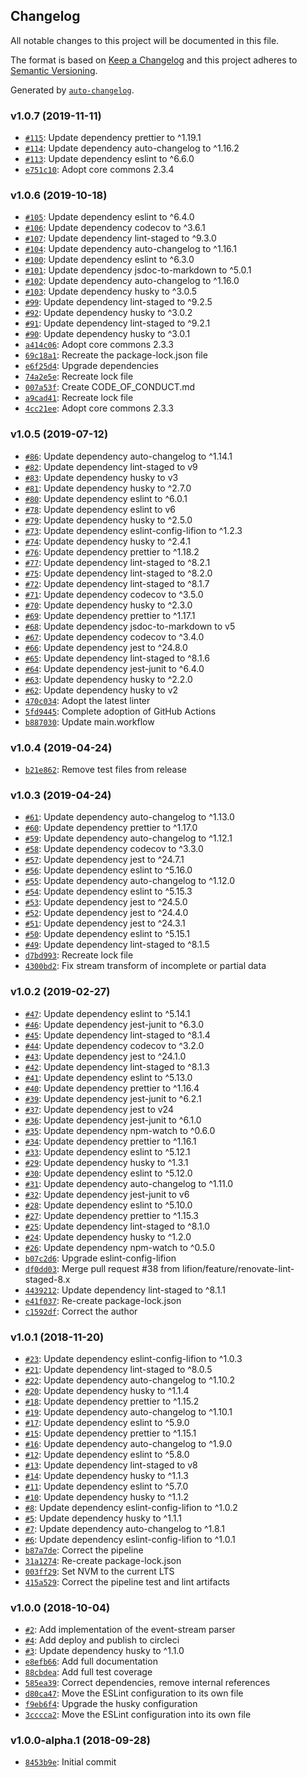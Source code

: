 ## Changelog

All notable changes to this project will be documented in this file.

The format is based on [Keep a Changelog](http://keepachangelog.com/en/1.0.0/)
and this project adheres to [Semantic Versioning](http://semver.org/spec/v2.0.0.html).

Generated by [`auto-changelog`](https://github.com/CookPete/auto-changelog).

### v1.0.7 (2019-11-11)

- [`#115`](https://github.com/lifion/lifion-aws-event-stream/pull/115): Update dependency prettier to ^1.19.1
- [`#114`](https://github.com/lifion/lifion-aws-event-stream/pull/114): Update dependency auto-changelog to ^1.16.2
- [`#113`](https://github.com/lifion/lifion-aws-event-stream/pull/113): Update dependency eslint to ^6.6.0
- [`e751c10`](https://github.com/lifion/lifion-aws-event-stream/commit/e751c10550e8d1bc58d72a8b74928a5213f92f23): Adopt core commons 2.3.4

### v1.0.6 (2019-10-18)

- [`#105`](https://github.com/lifion/lifion-aws-event-stream/pull/105): Update dependency eslint to ^6.4.0
- [`#106`](https://github.com/lifion/lifion-aws-event-stream/pull/106): Update dependency codecov to ^3.6.1
- [`#107`](https://github.com/lifion/lifion-aws-event-stream/pull/107): Update dependency lint-staged to ^9.3.0
- [`#104`](https://github.com/lifion/lifion-aws-event-stream/pull/104): Update dependency auto-changelog to ^1.16.1
- [`#100`](https://github.com/lifion/lifion-aws-event-stream/pull/100): Update dependency eslint to ^6.3.0
- [`#101`](https://github.com/lifion/lifion-aws-event-stream/pull/101): Update dependency jsdoc-to-markdown to ^5.0.1
- [`#102`](https://github.com/lifion/lifion-aws-event-stream/pull/102): Update dependency auto-changelog to ^1.16.0
- [`#103`](https://github.com/lifion/lifion-aws-event-stream/pull/103): Update dependency husky to ^3.0.5
- [`#99`](https://github.com/lifion/lifion-aws-event-stream/pull/99): Update dependency lint-staged to ^9.2.5
- [`#92`](https://github.com/lifion/lifion-aws-event-stream/pull/92): Update dependency husky to ^3.0.2
- [`#91`](https://github.com/lifion/lifion-aws-event-stream/pull/91): Update dependency lint-staged to ^9.2.1
- [`#90`](https://github.com/lifion/lifion-aws-event-stream/pull/90): Update dependency husky to ^3.0.1
- [`a414c06`](https://github.com/lifion/lifion-aws-event-stream/commit/a414c06a3e6fce3641e3b5026326c858b32047a4): Adopt core commons 2.3.3
- [`69c18a1`](https://github.com/lifion/lifion-aws-event-stream/commit/69c18a1096073c39179d095130c44102583dd356): Recreate the package-lock.json file
- [`e6f25d4`](https://github.com/lifion/lifion-aws-event-stream/commit/e6f25d49ffa56fd850f5ae83532010216c4e6137): Upgrade dependencies
- [`74a2e5e`](https://github.com/lifion/lifion-aws-event-stream/commit/74a2e5efacf8ce57a601423767712232244f3af8): Recreate lock file
- [`007a53f`](https://github.com/lifion/lifion-aws-event-stream/commit/007a53ffc99c42691755d4dce07601c657a731c2): Create CODE_OF_CONDUCT.md
- [`a9cad41`](https://github.com/lifion/lifion-aws-event-stream/commit/a9cad41317c1d8d23ac4be30cd8e10446181a400): Recreate lock file
- [`4cc21ee`](https://github.com/lifion/lifion-aws-event-stream/commit/4cc21ee5e3731226d452a7af4c40c80a62699c8d): Adopt core commons 2.3.3

### v1.0.5 (2019-07-12)

- [`#86`](https://github.com/lifion/lifion-aws-event-stream/pull/86): Update dependency auto-changelog to ^1.14.1
- [`#82`](https://github.com/lifion/lifion-aws-event-stream/pull/82): Update dependency lint-staged to v9
- [`#83`](https://github.com/lifion/lifion-aws-event-stream/pull/83): Update dependency husky to v3
- [`#81`](https://github.com/lifion/lifion-aws-event-stream/pull/81): Update dependency husky to ^2.7.0
- [`#80`](https://github.com/lifion/lifion-aws-event-stream/pull/80): Update dependency eslint to ^6.0.1
- [`#78`](https://github.com/lifion/lifion-aws-event-stream/pull/78): Update dependency eslint to v6
- [`#79`](https://github.com/lifion/lifion-aws-event-stream/pull/79): Update dependency husky to ^2.5.0
- [`#73`](https://github.com/lifion/lifion-aws-event-stream/pull/73): Update dependency eslint-config-lifion to ^1.2.3
- [`#74`](https://github.com/lifion/lifion-aws-event-stream/pull/74): Update dependency husky to ^2.4.1
- [`#76`](https://github.com/lifion/lifion-aws-event-stream/pull/76): Update dependency prettier to ^1.18.2
- [`#77`](https://github.com/lifion/lifion-aws-event-stream/pull/77): Update dependency lint-staged to ^8.2.1
- [`#75`](https://github.com/lifion/lifion-aws-event-stream/pull/75): Update dependency lint-staged to ^8.2.0
- [`#72`](https://github.com/lifion/lifion-aws-event-stream/pull/72): Update dependency lint-staged to ^8.1.7
- [`#71`](https://github.com/lifion/lifion-aws-event-stream/pull/71): Update dependency codecov to ^3.5.0
- [`#70`](https://github.com/lifion/lifion-aws-event-stream/pull/70): Update dependency husky to ^2.3.0
- [`#69`](https://github.com/lifion/lifion-aws-event-stream/pull/69): Update dependency prettier to ^1.17.1
- [`#68`](https://github.com/lifion/lifion-aws-event-stream/pull/68): Update dependency jsdoc-to-markdown to v5
- [`#67`](https://github.com/lifion/lifion-aws-event-stream/pull/67): Update dependency codecov to ^3.4.0
- [`#66`](https://github.com/lifion/lifion-aws-event-stream/pull/66): Update dependency jest to ^24.8.0
- [`#65`](https://github.com/lifion/lifion-aws-event-stream/pull/65): Update dependency lint-staged to ^8.1.6
- [`#64`](https://github.com/lifion/lifion-aws-event-stream/pull/64): Update dependency jest-junit to ^6.4.0
- [`#63`](https://github.com/lifion/lifion-aws-event-stream/pull/63): Update dependency husky to ^2.2.0
- [`#62`](https://github.com/lifion/lifion-aws-event-stream/pull/62): Update dependency husky to v2
- [`470c034`](https://github.com/lifion/lifion-aws-event-stream/commit/470c034e678c4362e812b1860272d528e0904e01): Adopt the latest linter
- [`5fd9445`](https://github.com/lifion/lifion-aws-event-stream/commit/5fd944531c088c1e1ce55f08d7a9c25b27e958b7): Complete adoption of GitHub Actions
- [`b887030`](https://github.com/lifion/lifion-aws-event-stream/commit/b887030e4c8875cd52109cee290a59dea092de43): Update main.workflow

### v1.0.4 (2019-04-24)

- [`b21e862`](https://github.com/lifion/lifion-aws-event-stream/commit/b21e862402d859e7f045248e7f82e9f9854ced80): Remove test files from release

### v1.0.3 (2019-04-24)

- [`#61`](https://github.com/lifion/lifion-aws-event-stream/pull/61): Update dependency auto-changelog to ^1.13.0
- [`#60`](https://github.com/lifion/lifion-aws-event-stream/pull/60): Update dependency prettier to ^1.17.0
- [`#59`](https://github.com/lifion/lifion-aws-event-stream/pull/59): Update dependency auto-changelog to ^1.12.1
- [`#58`](https://github.com/lifion/lifion-aws-event-stream/pull/58): Update dependency codecov to ^3.3.0
- [`#57`](https://github.com/lifion/lifion-aws-event-stream/pull/57): Update dependency jest to ^24.7.1
- [`#56`](https://github.com/lifion/lifion-aws-event-stream/pull/56): Update dependency eslint to ^5.16.0
- [`#55`](https://github.com/lifion/lifion-aws-event-stream/pull/55): Update dependency auto-changelog to ^1.12.0
- [`#54`](https://github.com/lifion/lifion-aws-event-stream/pull/54): Update dependency eslint to ^5.15.3
- [`#53`](https://github.com/lifion/lifion-aws-event-stream/pull/53): Update dependency jest to ^24.5.0
- [`#52`](https://github.com/lifion/lifion-aws-event-stream/pull/52): Update dependency jest to ^24.4.0
- [`#51`](https://github.com/lifion/lifion-aws-event-stream/pull/51): Update dependency jest to ^24.3.1
- [`#50`](https://github.com/lifion/lifion-aws-event-stream/pull/50): Update dependency eslint to ^5.15.1
- [`#49`](https://github.com/lifion/lifion-aws-event-stream/pull/49): Update dependency lint-staged to ^8.1.5
- [`d7bd993`](https://github.com/lifion/lifion-aws-event-stream/commit/d7bd993516dcef476e14305d8f75bd87affc1989): Recreate lock file
- [`4300bd2`](https://github.com/lifion/lifion-aws-event-stream/commit/4300bd25b2ac1e250a639e676eb32e1ab429f34c): Fix stream transform of incomplete or partial data

### v1.0.2 (2019-02-27)

- [`#47`](https://github.com/lifion/lifion-aws-event-stream/pull/47): Update dependency eslint to ^5.14.1
- [`#46`](https://github.com/lifion/lifion-aws-event-stream/pull/46): Update dependency jest-junit to ^6.3.0
- [`#45`](https://github.com/lifion/lifion-aws-event-stream/pull/45): Update dependency lint-staged to ^8.1.4
- [`#44`](https://github.com/lifion/lifion-aws-event-stream/pull/44): Update dependency codecov to ^3.2.0
- [`#43`](https://github.com/lifion/lifion-aws-event-stream/pull/43): Update dependency jest to ^24.1.0
- [`#42`](https://github.com/lifion/lifion-aws-event-stream/pull/42): Update dependency lint-staged to ^8.1.3
- [`#41`](https://github.com/lifion/lifion-aws-event-stream/pull/41): Update dependency eslint to ^5.13.0
- [`#40`](https://github.com/lifion/lifion-aws-event-stream/pull/40): Update dependency prettier to ^1.16.4
- [`#39`](https://github.com/lifion/lifion-aws-event-stream/pull/39): Update dependency jest-junit to ^6.2.1
- [`#37`](https://github.com/lifion/lifion-aws-event-stream/pull/37): Update dependency jest to v24
- [`#36`](https://github.com/lifion/lifion-aws-event-stream/pull/36): Update dependency jest-junit to ^6.1.0
- [`#35`](https://github.com/lifion/lifion-aws-event-stream/pull/35): Update dependency npm-watch to ^0.6.0
- [`#34`](https://github.com/lifion/lifion-aws-event-stream/pull/34): Update dependency prettier to ^1.16.1
- [`#33`](https://github.com/lifion/lifion-aws-event-stream/pull/33): Update dependency eslint to ^5.12.1
- [`#29`](https://github.com/lifion/lifion-aws-event-stream/pull/29): Update dependency husky to ^1.3.1
- [`#30`](https://github.com/lifion/lifion-aws-event-stream/pull/30): Update dependency eslint to ^5.12.0
- [`#31`](https://github.com/lifion/lifion-aws-event-stream/pull/31): Update dependency auto-changelog to ^1.11.0
- [`#32`](https://github.com/lifion/lifion-aws-event-stream/pull/32): Update dependency jest-junit to v6
- [`#28`](https://github.com/lifion/lifion-aws-event-stream/pull/28): Update dependency eslint to ^5.10.0
- [`#27`](https://github.com/lifion/lifion-aws-event-stream/pull/27): Update dependency prettier to ^1.15.3
- [`#25`](https://github.com/lifion/lifion-aws-event-stream/pull/25): Update dependency lint-staged to ^8.1.0
- [`#24`](https://github.com/lifion/lifion-aws-event-stream/pull/24): Update dependency husky to ^1.2.0
- [`#26`](https://github.com/lifion/lifion-aws-event-stream/pull/26): Update dependency npm-watch to ^0.5.0
- [`b07c2d6`](https://github.com/lifion/lifion-aws-event-stream/commit/b07c2d668f11ba85176bd378e3ece698539efe78): Upgrade eslint-config-lifion
- [`df0dd03`](https://github.com/lifion/lifion-aws-event-stream/commit/df0dd03282303fc51544f38e092b2c9e7bd630a4): Merge pull request #38 from lifion/feature/renovate-lint-staged-8.x
- [`4439212`](https://github.com/lifion/lifion-aws-event-stream/commit/44392126e4269953ff311b1b5bfff1b237d7f97d): Update dependency lint-staged to ^8.1.1
- [`e41f037`](https://github.com/lifion/lifion-aws-event-stream/commit/e41f03753615995be8aa32250d4cc0a0ef5413b4): Re-create package-lock.json
- [`c1592df`](https://github.com/lifion/lifion-aws-event-stream/commit/c1592dfb53ef278bc28936b1228ee8de7db53653): Correct the author

### v1.0.1 (2018-11-20)

- [`#23`](https://github.com/lifion/lifion-aws-event-stream/pull/23): Update dependency eslint-config-lifion to ^1.0.3
- [`#21`](https://github.com/lifion/lifion-aws-event-stream/pull/21): Update dependency lint-staged to ^8.0.5
- [`#22`](https://github.com/lifion/lifion-aws-event-stream/pull/22): Update dependency auto-changelog to ^1.10.2
- [`#20`](https://github.com/lifion/lifion-aws-event-stream/pull/20): Update dependency husky to ^1.1.4
- [`#18`](https://github.com/lifion/lifion-aws-event-stream/pull/18): Update dependency prettier to ^1.15.2
- [`#19`](https://github.com/lifion/lifion-aws-event-stream/pull/19): Update dependency auto-changelog to ^1.10.1
- [`#17`](https://github.com/lifion/lifion-aws-event-stream/pull/17): Update dependency eslint to ^5.9.0
- [`#15`](https://github.com/lifion/lifion-aws-event-stream/pull/15): Update dependency prettier to ^1.15.1
- [`#16`](https://github.com/lifion/lifion-aws-event-stream/pull/16): Update dependency auto-changelog to ^1.9.0
- [`#12`](https://github.com/lifion/lifion-aws-event-stream/pull/12): Update dependency eslint to ^5.8.0
- [`#13`](https://github.com/lifion/lifion-aws-event-stream/pull/13): Update dependency lint-staged to v8
- [`#14`](https://github.com/lifion/lifion-aws-event-stream/pull/14): Update dependency husky to ^1.1.3
- [`#11`](https://github.com/lifion/lifion-aws-event-stream/pull/11): Update dependency eslint to ^5.7.0
- [`#10`](https://github.com/lifion/lifion-aws-event-stream/pull/10): Update dependency husky to ^1.1.2
- [`#8`](https://github.com/lifion/lifion-aws-event-stream/pull/8): Update dependency eslint-config-lifion to ^1.0.2
- [`#5`](https://github.com/lifion/lifion-aws-event-stream/pull/5): Update dependency husky to ^1.1.1
- [`#7`](https://github.com/lifion/lifion-aws-event-stream/pull/7): Update dependency auto-changelog to ^1.8.1
- [`#6`](https://github.com/lifion/lifion-aws-event-stream/pull/6): Update dependency eslint-config-lifion to ^1.0.1
- [`b87a7de`](https://github.com/lifion/lifion-aws-event-stream/commit/b87a7de236cc25f3f42076e2b1ac7aacb284dbe9): Correct the pipeline
- [`31a1274`](https://github.com/lifion/lifion-aws-event-stream/commit/31a12744b2d5f824d4b88badb25b7c6dc1e31b31): Re-create package-lock.json
- [`003ff29`](https://github.com/lifion/lifion-aws-event-stream/commit/003ff29e216738342ecf45f244ba0b869f168518): Set NVM to the current LTS
- [`415a529`](https://github.com/lifion/lifion-aws-event-stream/commit/415a529fc5bba0245698279434a0bb44b7b630ac): Correct the pipeline test and lint artifacts

### v1.0.0 (2018-10-04)

- [`#2`](https://github.com/lifion/lifion-aws-event-stream/pull/2): Add implementation of the event-stream parser
- [`#4`](https://github.com/lifion/lifion-aws-event-stream/pull/4): Add deploy and publish to circleci
- [`#3`](https://github.com/lifion/lifion-aws-event-stream/pull/3): Update dependency husky to ^1.1.0
- [`e8efb66`](https://github.com/lifion/lifion-aws-event-stream/commit/e8efb66f5718f9a2fc4c34fe5b59741be7420b81): Add full documentation
- [`88cbdea`](https://github.com/lifion/lifion-aws-event-stream/commit/88cbdea162c9c343d75deb09b6febf7ec8862ad0): Add full test coverage
- [`585ea39`](https://github.com/lifion/lifion-aws-event-stream/commit/585ea39c0645e0ec88b8a5a6218795d8c4cbbfc6): Correct dependencies, remove internal references
- [`d80ca47`](https://github.com/lifion/lifion-aws-event-stream/commit/d80ca47b4ee8b1a4e94f97c37490a759c59a1d5c): Move the ESLint configuration to its own file
- [`f9eb6f4`](https://github.com/lifion/lifion-aws-event-stream/commit/f9eb6f48af817ec20f978b8bc7e1dcf59871c56e): Upgrade the husky configuration
- [`3cccca2`](https://github.com/lifion/lifion-aws-event-stream/commit/3cccca24020c6c8fffa3021b6a32ca1112e03175): Move the ESLint configuration into its own file

### v1.0.0-alpha.1 (2018-09-28)

- [`8453b9e`](https://github.com/lifion/lifion-aws-event-stream/commit/8453b9e005c5383f3ead6e226de543cb269f7664): Initial commit
